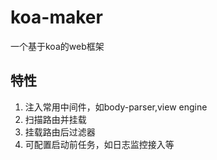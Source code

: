 # koa-maker
一个基于koa的web框架
## 特性
1. 注入常用中间件，如body-parser,view engine
2. 扫描路由并挂载
3. 挂载路由后过滤器
4. 可配置启动前任务，如日志监控接入等

